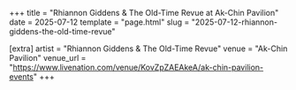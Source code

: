 +++
title = "Rhiannon Giddens & The Old-Time Revue at Ak-Chin Pavilion"
date = 2025-07-12
template = "page.html"
slug = "2025-07-12-rhiannon-giddens-the-old-time-revue"

[extra]
artist = "Rhiannon Giddens & The Old-Time Revue"
venue = "Ak-Chin Pavilion"
venue_url = "https://www.livenation.com/venue/KovZpZAEAkeA/ak-chin-pavilion-events"
+++
